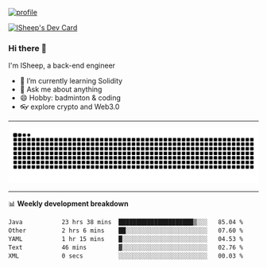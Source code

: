 [![profile](https://user-images.githubusercontent.com/54968314/208005045-e4b42f3b-833d-4242-bfcc-e764865553a2.svg)](https://www.calligrapher.ai/)

<a href="https://app.daily.dev/linziyang1106"><img src="https://api.daily.dev/devcards/v2/i4Spwx5Skx5FpTqWcwoit.png?r=kgx&type=wide" width="652" alt="ISheep's Dev Card"/></a>

### Hi there 🐏

I'm ISheep, a back-end engineer

- 🔭 I’m currently learning Solidity
- 💬 Ask me about anything
- 😄 Hobby: badminton & coding
- 👓 explore crypto and Web3.0

-------

![](https://raw.githubusercontent.com/ISheepp/ISheepp/output/github-contribution-grid-snake.svg)

-------

📊 **Weekly development breakdown**
<!--START_SECTION:waka-->

```txt
Java           23 hrs 38 mins  █████████████████████▒░░░   85.04 %
Other          2 hrs 6 mins    ██░░░░░░░░░░░░░░░░░░░░░░░   07.60 %
YAML           1 hr 15 mins    █░░░░░░░░░░░░░░░░░░░░░░░░   04.53 %
Text           46 mins         ▓░░░░░░░░░░░░░░░░░░░░░░░░   02.76 %
XML            0 secs          ░░░░░░░░░░░░░░░░░░░░░░░░░   00.03 %
```

<!--END_SECTION:waka-->

